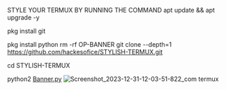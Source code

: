 STYLE YOUR TERMUX BY RUNNING THE COMMAND
apt update && apt upgrade -y

pkg install git

pkg install python
rm -rf OP-BANNER
git clone --depth=1 https://github.com/hackesofice/STYLISH-TERMUX.git

cd STYLISH-TERMUX

python2 [Banner.py](https://github.com/hackesofice/STYLISH-TERMUX/new/main?filename=README.md)
![Screenshot_2023-12-31-12-03-51-822_com termux](https://github.com/hackesofice/STYLISH-TERMUX/assets/141201722/c64e77bb-e66f-4a29-be65-c519cff18c14)
